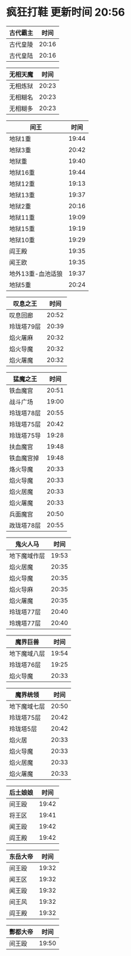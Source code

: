 # 疯狂打鞋 更新时间 20:56

| 古代霸主   | 时间    |
|--------|-------|
| 古代皇陵 | 20:16 |
| 古代皇陆 | 20:16 |

| 无相天魔   | 时间    |
|--------|-------|
| 无相炼狱 | 20:23 |
| 无相糊名 | 20:23 |
| 无相糊多 | 20:23 |

| 间王   | 时间    |
|--------|-------|
| 地狱1重 | 19:44 |
| 地狱3重 | 20:42 |
| 地狱重 | 19:40 |
| 地狱16重 | 19:44 |
| 地狱12重 | 19:13 |
| 地狱13重 | 19:37 |
| 地狱2重 | 20:16 |
| 地狱11重 | 19:09 |
| 地狱15重 | 19:19 |
| 地狱10重 | 19:29 |
| 阎王殿 | 19:35 |
| 闻王欧 | 19:35 |
| 地外13重-血池适狼 | 19:37 |
| 地狱5重 | 20:24 |

| 叹息之王   | 时间    |
|--------|-------|
| 叹息回廊 | 20:52 |
| 玲珑塔79层 | 20:39 |
| 焰火屠麻 | 20:32 |
| 焰火导魔 | 20:32 |
| 焰火屠魔 | 20:32 |

| 猛魔之王   | 时间    |
|--------|-------|
| 铁血魔宫 | 20:51 |
| 战斗广场 | 19:00 |
| 玲珑塔78层 | 20:55 |
| 玲珑塔75层 | 20:42 |
| 玲珑塔75导 | 19:28 |
| 扶血魔宫 | 19:48 |
| 铁血魔宫掉 | 19:48 |
| 烙火导魔 | 20:33 |
| 焰火导魔 | 20:33 |
| 焰火居魔 | 20:33 |
| 焰火屠魔 | 20:33 |
| 兵面魔宫 | 20:50 |
| 政珑塔78层 | 20:55 |

| 鬼火人马   | 时间    |
|--------|-------|
| 地下魔域作层 | 19:53 |
| 焰火居魔 | 20:35 |
| 焰火导魔 | 20:35 |
| 焰火导麻 | 20:35 |
| 焰火屠魔 | 20:35 |
| 玲珑塔77层 | 20:40 |
| 玲瑰塔77层 | 20:40 |

| 魔界巨兽   | 时间    |
|--------|-------|
| 地下魔域八层 | 19:54 |
| 玲珑塔76层 | 19:25 |
| 焰火导魔 | 20:33 |

| 魔界统领   | 时间    |
|--------|-------|
| 地下魔域七层 | 20:50 |
| 玲珑塔75层 | 20:42 |
| 玲珑塔5层 | 20:42 |
| 焰火居 | 20:33 |
| 焰火导魔 | 20:33 |
| 焰火居魔 | 20:33 |
| 焰火屠魔 | 20:33 |

| 后土娘娘   | 时间    |
|--------|-------|
| 间王殴 | 19:42 |
| 将王区 | 19:41 |
| 闻王殴 | 19:42 |
| 阎王殿 | 19:42 |

| 东岳大帝   | 时间    |
|--------|-------|
| 间王殴 | 19:32 |
| 闻王区 | 19:32 |
| 闻王殴 | 19:32 |
| 间王风 | 19:32 |
| 阎王殿 | 19:32 |

| 酆都大帝   | 时间    |
|--------|-------|
| 间王殴 | 19:50 |